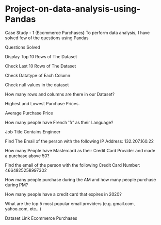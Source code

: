 # Project-on-data-analysis-using-Pandas

Case Study - 1 (Ecommerce Purchases)
To perform data analysis, I have solved few of the questions using Pandas 

Questions Solved

Display Top 10 Rows of The Dataset

Check Last 10 Rows of The Dataset

Check Datatype of Each Column

Check null values in the dataset

How many rows and columns are there in our Dataset?

Highest and Lowest Purchase Prices.

Average Purchase Price

How many people have French 'fr' as their Language?

Job Title Contains Engineer

Find The Email of the person with the following IP Address: 132.207.160.22

How many People have Mastercard as their Credit Card Provider and made a purchase above 50?

Find the email of the person with the following Credit Card Number: 4664825258997302

How many people purchase during the AM and how many people purchase during PM?

How many people have a credit card that expires in 2020?

What are the top 5 most popular email providers (e.g. gmail.com, yahoo.com, etc...)

Dataset Link
Ecommerce Purchases
